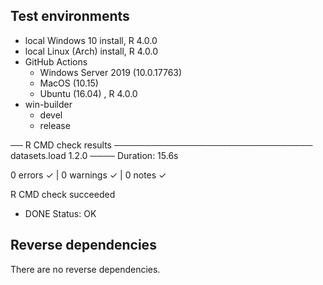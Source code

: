 ## Test environments

- local Windows 10 install, R 4.0.0
- local Linux (Arch) install, R 4.0.0
- GitHub Actions
   - Windows Server 2019 (10.0.17763)
   - MacOS (10.15)
   - Ubuntu (16.04) , R 4.0.0
- win-builder
   - devel
   - release


── R CMD check results ──────────────────────────────── datasets.load 1.2.0 ────
Duration: 15.6s

0 errors ✓ | 0 warnings ✓ | 0 notes ✓

R CMD check succeeded

* DONE
Status: OK

## Reverse dependencies

There are no reverse dependencies.
